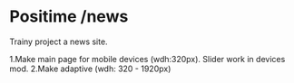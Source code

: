 # Positime /news

Trainy project a news site.

1.Make main page for mobile devices (wdh:320px). Slider work in devices mod. 
2.Make adaptive (wdh: 320 - 1920px)
